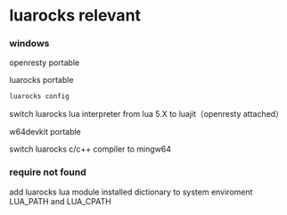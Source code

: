 # luarocks relevant
### windows
openresty portable

luarocks portable

`luarocks config`

switch luarocks lua interpreter from lua 5.X to luajit（openresty attached）

w64devkit portable

switch luarocks c/c++ compiler to mingw64

### require <module> not found
  add luarocks lua module installed dictionary to system enviroment LUA_PATH and LUA_CPATH
  

